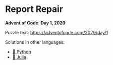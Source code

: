 # Report Repair

**Advent of Code: Day 1, 2020**

Puzzle text: https://adventofcode.com/2020/day/1

Solutions in other languages:

- [🐍 Python](../../../../python/2020/01_report_repair)
- [🎪 Julia](../../../../julia/2020/01_report_repair)
